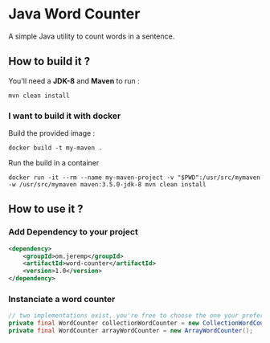 # Java Word Counter 

A simple Java utility to count words in a sentence.

## How to build it ? 

You'll need a **JDK-8** and **Maven** to run : 

`mvn clean install`

### I want to build it with docker

Build the provided image :

`docker build -t my-maven .`

Run the build in a container

`docker run -it --rm --name my-maven-project -v "$PWD":/usr/src/mymaven -w /usr/src/mymaven maven:3.5.0-jdk-8 mvn clean install`

## How to use it ?

### Add Dependency to your project

```xml
<dependency>
	<groupId>om.jeremp</groupId>
	<artifactId>word-counter</artifactId>
	<version>1.0</version>	
</dependency>    
```    

### Instanciate a word counter

```java
// two implementations exist, you're free to choose the one your prefer 
private final WordCounter collectionWordCounter = new CollectionWordCounter();
private final WordCounter arrayWordCounter = new ArrayWordCounter();
```    
